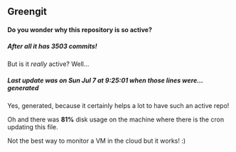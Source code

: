 ## Greengit

#### Do you wonder why this repository is so active?

##### After all it has 3503 commits!

But is it *really* active? Well...

##### Last update was on Sun Jul 7 at 9:25:01 when those lines were... generated

Yes, generated, because it certainly helps a lot to have such an active repo!

Oh and there was **81%** disk usage on the machine
where there is the cron updating this file.

Not the best way to monitor a VM in the cloud but it works! :)
